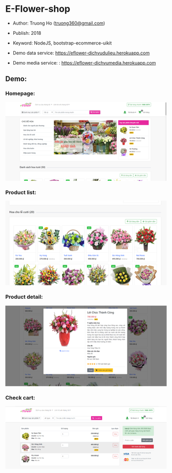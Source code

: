 # E-Flower-shop
- Author: Truong Ho (truong360@gmail.com)
- Publish: 2018
- Keyword: NodeJS, bootstrap-ecommerce-uikit

- Demo data service:  https://eflower-dichvudulieu.herokuapp.com
- Demo media service: : https://eflower-dichvumedia.herokuapp.com


## Demo:
### Homepage:
![](https://github.com/holamtruong/E-Flower-shop/blob/master/screen_homepage.png?raw=true)

### Product list:
![](https://github.com/holamtruong/E-Flower-shop/blob/master/screen_item_list.png?raw=true)

### Product detail:
![](https://github.com/holamtruong/E-Flower-shop/blob/master/screen_item.png?raw=true)

### Check cart:
![](https://github.com/holamtruong/E-Flower-shop/blob/master/screen_check.png?raw=true)









